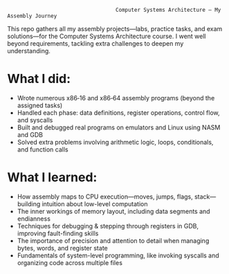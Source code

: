                                        Computer Systems Architecture – My Assembly Journey
 This repo gathers all my assembly projects—labs, practice tasks, and exam solutions—for the Computer Systems Architecture course. I went well beyond requirements, tackling extra challenges to deepen my understanding.

# What I did:
- Wrote numerous x86‑16 and x86‑64 assembly programs (beyond the assigned tasks)
- Handled each phase: data definitions, register operations, control flow, and syscalls
- Built and debugged real programs on emulators and Linux using NASM and GDB
- Solved extra problems involving arithmetic logic, loops, conditionals, and function calls

# What I learned:
- How assembly maps to CPU execution—moves, jumps, flags, stack—building intuition about low-level computation 
- The inner workings of memory layout, including data segments and endianness 
- Techniques for debugging & stepping through registers in GDB, improving fault-finding skills
- The importance of precision and attention to detail when managing bytes, words, and register state
- Fundamentals of system-level programming, like invoking syscalls and organizing code across multiple files
